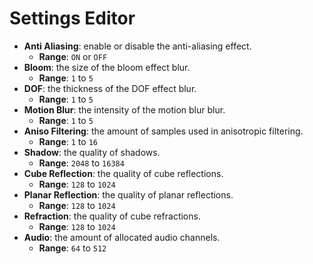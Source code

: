 # Settings Editor

- **Anti Aliasing**: enable or disable the anti-aliasing effect.
  - **Range**: `ON` or `OFF`
- **Bloom**: the size of the bloom effect blur.
  - **Range**: `1` to `5`
- **DOF**: the thickness of the DOF effect blur.
  - **Range**: `1` to `5`
- **Motion Blur**: the intensity of the motion blur blur.
  - **Range**: `1` to `5`
- **Aniso Filtering**: the amount of samples used in anisotropic filtering.
  - **Range**: `1` to `16`
- **Shadow**: the quality of shadows.
  - **Range**: `2048` to `16384`
- **Cube Reflection**: the quality of cube reflections.
  - **Range**: `128` to `1024`
- **Planar Reflection**: the quality of planar reflections.
  - **Range**: `128` to `1024`
- **Refraction**: the quality of cube refractions.
  - **Range**: `128` to `1024`
- **Audio**: the amount of allocated audio channels.
  - **Range**: `64` to `512`
